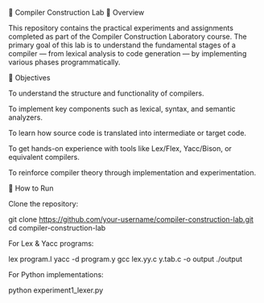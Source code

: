 🧠 Compiler Construction Lab
📘 Overview

This repository contains the practical experiments and assignments completed as part of the Compiler Construction Laboratory course.
The primary goal of this lab is to understand the fundamental stages of a compiler — from lexical analysis to code generation — by implementing various phases programmatically.

🧩 Objectives

To understand the structure and functionality of compilers.

To implement key components such as lexical, syntax, and semantic analyzers.

To learn how source code is translated into intermediate or target code.

To get hands-on experience with tools like Lex/Flex, Yacc/Bison, or equivalent compilers.

To reinforce compiler theory through implementation and experimentation.

🚀 How to Run

Clone the repository:

git clone https://github.com/your-username/compiler-construction-lab.git
cd compiler-construction-lab


For Lex & Yacc programs:

lex program.l
yacc -d program.y
gcc lex.yy.c y.tab.c -o output
./output


For Python implementations:

python experiment1_lexer.py
